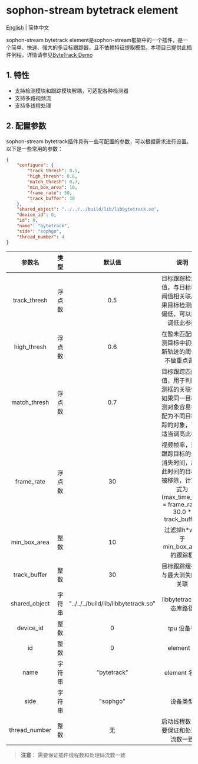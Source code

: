 # sophon-stream bytetrack element

[English](README_EN.md) | 简体中文

sophon-stream bytetrack element是sophon-stream框架中的一个插件，是一个简单、快速、强大的多目标跟踪器，且不依赖特征提取模型。本项目已提供此插件例程，详情请参见[ByteTrack Demo](../../../samples/bytetrack/README.md)

## 1. 特性
* 支持检测模块和跟踪模块解耦，可适配各种检测器
* 支持多路视频流
* 支持多线程处理

## 2. 配置参数
sophon-stream bytetrack插件具有一些可配置的参数，可以根据需求进行设置。以下是一些常用的参数：

```json
{
    "configure": {
        "track_thresh": 0.5,
        "high_thresh": 0.6,
        "match_thresh": 0.7,
        "min_box_area": 10,
        "frame_rate": 30,
        "track_buffer": 30
    },
    "shared_object": "../../../build/lib/libbytetrack.so",
    "device_id": 0,
    "id": 0,
    "name": "bytetrack",
    "side": "sophgo",
    "thread_number": 4
}
```

|      参数名    |    类型    | 默认值 | 说明 |
|:-------------:| :-------: | :------------------:| :------------------------:|
|  track_thresh  |   浮点数   | 0.5 | 目标跟踪检测阈值，与目标检测阈值相关联。如果目标检测阈值偏低，可以适当调低此参数 |
|  high_thresh   |   浮点数   | 0.6 | 在暂未匹配的检测目标中初始化新轨迹的阈值，不做重点调整 |
|  match_thresh  |   浮点数   | 0.7 | 目标跟踪匹配阈值，用于判断检测框的关联性。如果同一目标检测对象容易被匹配为不同目标跟踪的对象，可以适当调高此参数 |
|  frame_rate    |   浮点数   | 30  | 视频帧率，影响跟踪目标的最大消失时间，超过此时间的目标将被移除，计算方式为(max_time_lost = frame_rate / 30.0 * track_buffer) |
|  min_box_area  |   整数    |  10 | 过滤掉h*w小于min_box_area的跟踪框 |
|  track_buffer  |   整数    |  30 | 目标跟踪缓存，与最大消失时间关联 |
|  shared_object |   字符串   |  "../../../build/lib/libbytetrack.so"  | libbytetrack 动态库路径 |
|  device_id  |    整数       |  0 | tpu 设备号 |
|     id      |    整数       | 0  | element id |
|     name    |    字符串     | "bytetrack" | element 名称 |
|     side    |    字符串     | "sophgo"| 设备类型 |
| thread_number |    整数     | 无 | 启动线程数，需要保证和处理码流数一致 |

> **注意**：
需要保证插件线程数和处理码流数一致
